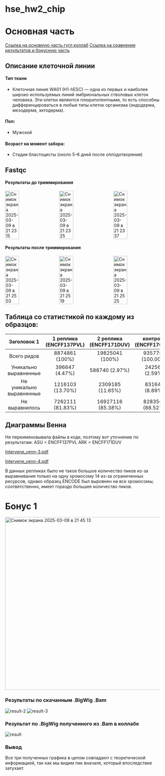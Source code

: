 # hse_hw2_chip

# Основная часть
[Ссылка на основную часть гугл коллаб](https://colab.research.google.com/drive/1pGWjxTGfYP6aowHGAn_3wu2aT8qb-J86?authuser=2#scrollTo=0mOfy-cbtyog)
[Ccылка на сравнение результатов и бонусную часть](https://colab.research.google.com/drive/1tDhpZplVbDVBcQaChzt9HFF9GaoIKPnx?usp=sharing)

## Описание клеточной линии

#### Тип ткани
- Клеточная линия WA01 (H1-hESC) — одна из первых и наиболее широко используемых линий эмбриональных стволовых клеток человека. Эти клетки являются плюрипотентными, то есть способны дифференцироваться в любые типы клеток организма (эндодерма, мезодерма, эктодерма).

#### Пол:
- Мужской
  
#### Возраст на момент забора:
- Стадия бластоцисты (около 5–6 дней после оплодотворения)

## Fastqc

#### Результаты до триммирования
<div style="display: flex; justify-content: space-between;">
<img width="30%" alt="Снимок экрана 2025-03-09 в 21 23 15" src="https://github.com/user-attachments/assets/42035d55-002d-4dbb-8bf2-9b93841c8c1d" />
<img width="30%" alt="Снимок экрана 2025-03-09 в 21 23 25" src="https://github.com/user-attachments/assets/fe3876ec-7123-474d-8f46-d4bfd5639a06" />
<img width="30%" alt="Снимок экрана 2025-03-09 в 21 23 37" src="https://github.com/user-attachments/assets/67693e6a-b21e-481f-86b3-1c62e1a2003a" />
</div>

#### Результаты после триммирования 
<div style="display: flex; justify-content: space-between;">
<img width="30%" alt="Снимок экрана 2025-03-09 в 21 25 03" src="https://github.com/user-attachments/assets/ec8aadc8-b43d-4be6-a129-8875108c585a" />
<img width="30%" alt="Снимок экрана 2025-03-09 в 21 25 19" src="https://github.com/user-attachments/assets/c2f241dd-3c3f-4ed5-a2ac-01bd6b07dee3" />
<img width="30%" alt="Снимок экрана 2025-03-09 в 21 25 25" src="https://github.com/user-attachments/assets/d71081f9-d8f6-474d-9363-1e82ab076aae" />
</div>

## Таблица со статистикой по каждому из  образцов:

| Заголовок 1 | 1 реплика (ENCFF137PVL) | 2 реплика (ENCFF171DUV) | контроль (ENCFF176RJQ) |
|:-----------:|:-----------:|:-----------:|:-----------:|
| Всего ридов    | 8874861 (100%)    | 19825041 (100%)   | 9357767 (100.00%)    |
| Уникально выравненные    | 396647 (4.47%)    | 588740 (2.97%)    | 242561 (2.59%)    |
| Не уникально выравненные   | 1216103 (13.70%)  | 2309185 (11.65%)   | 831645 (8.89%)   |
| Не выравнилось   | 7262111 (81.83%)   | 16927116 (85.38%)   | 8283561 (88.52%)   |

## Диаграммы Венна 

Не переименовывала файлы в коде, поэтому вот уточнение по результатам:
ASU = ENCFF137PVL
ARK = ENCFF171DUV 

[Intervene_venn-3.pdf](https://github.com/user-attachments/files/19151392/Intervene_venn-3.pdf)

[Intervene_venn-4.pdf](https://github.com/user-attachments/files/19151393/Intervene_venn-4.pdf)

В данных репликах было не такое большое количество пиков из-за выравнивания только на одну хромосому 14 из-за ограниченных ресурсов, однако образец ENCODE был выровнен на все хромосомы, соответственно, имеет гораздо большее количество пиков.

# Бонус 1

<img width="563" alt="Снимок экрана 2025-03-09 в 21 45 13" src="https://github.com/user-attachments/assets/fbfb5f80-c991-4b91-9d3e-f5ff7051d77c" />

### Результаты по скачанным .BigWig .Bam

![result-2](https://github.com/user-attachments/assets/dbe99654-0e04-4ce9-9094-82acdd738095)
![result-3](https://github.com/user-attachments/assets/1d16eba1-24c5-4367-b9ef-7fc5a862fbff)

### Результат по .BigWig полученного из .Bam в коллабе

![result](https://github.com/user-attachments/assets/25330720-8f76-4e2b-8e33-a4986edefead)

### Вывод

Все три полученных графика в целом совпадают с теоретической информацией, так как мы видим пик вначале, который впоследствие затухает.



